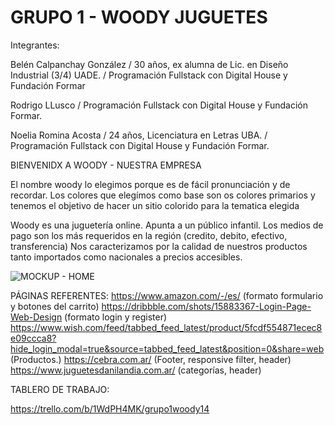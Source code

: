 # GRUPO 1 - WOODY JUGUETES


Integrantes: 

Belén Calpanchay González / 30 años, ex alumna de Lic. en Diseño Industrial (3/4) UADE. / Programación Fullstack con Digital House y Fundación Formar


Rodrigo LLusco / Programación Fullstack con Digital House y Fundación Formar.


Noelia Romina Acosta / 24 años, Licenciatura en Letras UBA. / Programación Fullstack con Digital House y Fundación Formar.

BIENVENIDX A WOODY - NUESTRA EMPRESA

El nombre woody lo elegimos porque es de fácil pronunciación y de recordar. Los colores que elegímos como base son os colores primarios y tenemos el objetivo de hacer un sitio colorido para la tematica elegida

Woody es una juguetería online. Apunta a un público infantil. Los medios de pago son los más requeridos en la región (credito, debito, efectivo, transferencia) 
Nos caracterizamos por la calidad de nuestros productos tanto importados como nacionales a precios accesibles. 

![MOCKUP - HOME](https://user-images.githubusercontent.com/89754998/157913135-1cf31065-33bf-412f-9ac4-11169096056f.png)


PÁGINAS REFERENTES:
https://www.amazon.com/-/es/ (formato formulario y botones del carrito)
https://dribbble.com/shots/15883367-Login-Page-Web-Design (formato login y register)
https://www.wish.com/feed/tabbed_feed_latest/product/5fcdf554871ecec8e09ccca8?hide_login_modal=true&source=tabbed_feed_latest&position=0&share=web (Productos.)
https://cebra.com.ar/ (Footer, responsive filter, header)
https://www.juguetesdanilandia.com.ar/ (categorías, header)


TABLERO DE TRABAJO:

https://trello.com/b/1WdPH4MK/grupo1woody14

